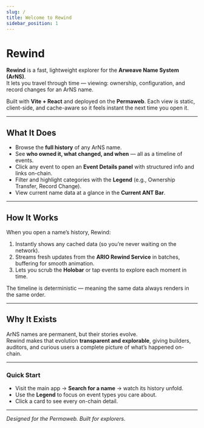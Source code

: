 ```yaml
---
slug: /
title: Welcome to Rewind
sidebar_position: 1
---
```


# Rewind

**Rewind** is a fast, lightweight explorer for the **Arweave Name System (ArNS)**.  
It lets you travel through time — viewing: ownership, configuration, and record changes for an ArNS name.

Built with **Vite + React** and deployed on the **Permaweb**. Each view is static, client-side, and cache-aware so it feels instant the next time you open it.

---

## What It Does

- Browse the **full history** of any ArNS name.  
- See **who owned it, what changed, and when** — all as a timeline of events.  
- Click any event to open an **Event Details panel** with structured info and links on-chain.  
- Filter and highlight categories with the **Legend** (e.g., Ownership Transfer, Record Change).  
- View current name data at a glance in the **Current ANT Bar**.

---

## How It Works

When you open a name’s history, Rewind:

1. Instantly shows any cached data (so you’re never waiting on the network).  
2. Streams fresh updates from the **ARIO Rewind Service** in batches, buffering for smooth animation.  
3. Lets you scrub the **Holobar** or tap events to explore each moment in time.

The timeline is deterministic — meaning the same data always renders in the same order.

---

## Why It Exists

ArNS names are permanent, but their stories evolve.  
Rewind makes that evolution **transparent and explorable**, giving builders, auditors, and curious users a complete picture of what’s happened on-chain.

---

### Quick Start

- Visit the main app → **Search for a name** → watch its history unfold.  
- Use the **Legend** to focus on event types you care about.  
- Click a card to see every on-chain detail.

---

_Designed for the Permaweb. Built for explorers._
